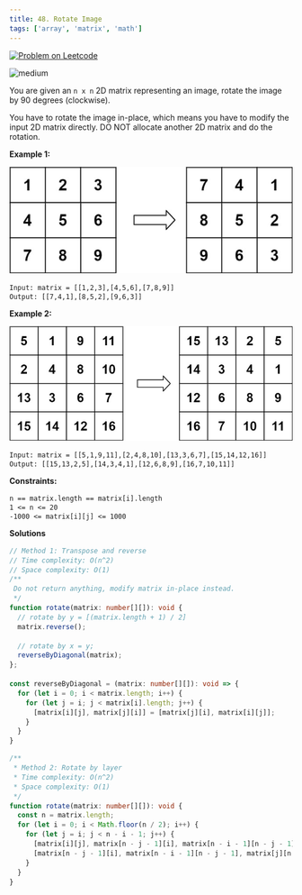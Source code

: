 ```yaml
---
title: 48. Rotate Image
tags: ['array', 'matrix', 'math']
---
```


[![Problem on Leetcode](https://img.shields.io/badge/Leetcode-FFA116)](https://leetcode.com/problems/rorate-image/)

<!-- ![easy](https://img.shields.io/badge/Difficulty-Easy-5BCEFA.svg)<br /> -->
![medium](https://img.shields.io/badge/Difficulty-Medium-F5A9B8.svg)<br />
<!-- ![hard](https://img.shields.io/badge/Difficulty-Hard-FFFFFF.svg)<br /> -->

You are given an `n x n` 2D matrix representing an image, rotate the image by 90 degrees (clockwise).

You have to rotate the image in-place, which means you have to modify the input 2D matrix directly. DO NOT allocate another 2D matrix and do the rotation.


**Example 1:**

![alt text](image.png)
```
Input: matrix = [[1,2,3],[4,5,6],[7,8,9]]
Output: [[7,4,1],[8,5,2],[9,6,3]]
```

**Example 2:**

![alt text](image-1.png)
```
Input: matrix = [[5,1,9,11],[2,4,8,10],[13,3,6,7],[15,14,12,16]]
Output: [[15,13,2,5],[14,3,4,1],[12,6,8,9],[16,7,10,11]]
```

**Constraints:**
```
n == matrix.length == matrix[i].length
1 <= n <= 20
-1000 <= matrix[i][j] <= 1000
```

**Solutions**

```ts
// Method 1: Transpose and reverse
// Time complexity: O(n^2)
// Space complexity: O(1)
/**
 Do not return anything, modify matrix in-place instead.
 */
function rotate(matrix: number[][]): void {
  // rotate by y = [(matrix.length + 1) / 2]
  matrix.reverse();

  // rotate by x = y;
  reverseByDiagonal(matrix);
};

const reverseByDiagonal = (matrix: number[][]): void => {
  for (let i = 0; i < matrix.length; i++) {
    for (let j = i; j < matrix[i].length; j++) {
      [matrix[i][j], matrix[j][i]] = [matrix[j][i], matrix[i][j]];
    }
  }
}
```

```ts
/**
 * Method 2: Rotate by layer
 * Time complexity: O(n^2)
 * Space complexity: O(1)
 */
function rotate(matrix: number[][]): void {
  const n = matrix.length;
  for (let i = 0; i < Math.floor(n / 2); i++) {
    for (let j = i; j < n - i - 1; j++) {
      [matrix[i][j], matrix[n - j - 1][i], matrix[n - i - 1][n - j - 1], matrix[j][n - i - 1]] =
      [matrix[n - j - 1][i], matrix[n - i - 1][n - j - 1], matrix[j][n - i - 1], matrix[i][j]];
    }
  }
}
```
